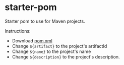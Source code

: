 # starter-pom
Starter pom to use for Maven projects.

Instructions:
* Download [pom.xml](pom.xml)
* Change `${artifact}` to the project's artifactId
* Change `${name}` to the project's name
* Change `${description}` to the project's description.
